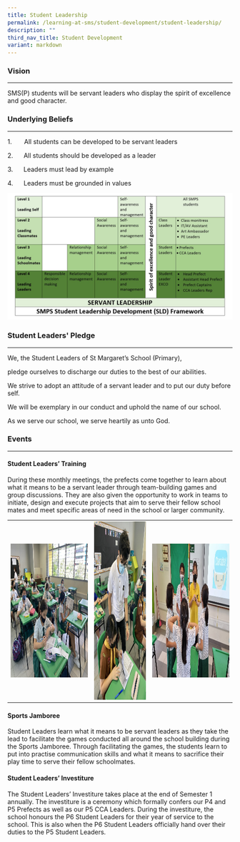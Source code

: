 ```yaml
---
title: Student Leadership
permalink: /learning-at-sms/student-development/student-leadership/
description: ""
third_nav_title: Student Development
variant: markdown
---
```

### Vision
__________________________________________________________


SMS(P) students will be servant leaders who display the spirit of excellence and good character.

  

### Underlying Beliefs
__________________________________________________________


1.&nbsp;&nbsp;&nbsp;&nbsp;&nbsp;&nbsp;&nbsp;All students can be developed to be servant leaders  

2.&nbsp;&nbsp;&nbsp;&nbsp;&nbsp;&nbsp;All students should be developed as a leader

3.&nbsp;&nbsp;&nbsp;&nbsp;&nbsp;&nbsp;Leaders must lead by example

4.&nbsp;&nbsp;&nbsp;&nbsp;&nbsp;&nbsp;Leaders must be grounded in values

![Servant Leadership.jpg](/images/Servant%20Leadership.jpg)  


### Student Leaders' Pledge
__________________________________________________________



We, the Student Leaders of St Margaret’s School (Primary),

pledge ourselves to discharge our duties to the best of our abilities.

We strive to adopt an attitude of a servant leader and to put our duty before self.

We will be exemplary in our conduct&nbsp;and uphold the name of our school.

As we serve our school, we serve heartily as unto God.&nbsp;&nbsp;

  

### Events
__________________________________________________________


#### Student Leaders’ Training

During these monthly meetings, the prefects come together to learn about what it means to be a servant leader through team-building games and group discussions. They are also given the opportunity to work in teams to initiate, design and execute projects that aim to serve their fellow school mates and meet specific areas of need in the school or larger community.  

<table>
<tbody><tr>
		<td><img alt="childday01" src="/images/Student%20Development/stdleaderstraining1.jpg" style="width:450px;height:300px;"><b></b></td>
		<td><img alt="childday02" src="/images/Student%20Development/stdleaderstraining2.jpg" style="width:300px;height:400px;"><b></b></td>
	<td><img alt="childday02" src="/images/Student%20Development/stdleaderstraining3.jpeg" style="width:450px;height:300px;"><b></b></td>
</tr></tbody></table>

#### Sports Jamboree

Student Leaders learn what it means to be servant leaders as they take the lead to facilitate the games conducted all around the school building during the Sports Jamboree. Through facilitating the games, the students learn to put into practise communication skills and what it means to sacrifice their play time to serve their fellow schoolmates.

#### Student Leaders’ Investiture

The Student Leaders’ Investiture takes place at the end of Semester 1 annually. The investiture is a ceremony which formally confers our P4 and P5 Prefects as well as our P5 CCA Leaders. During the investiture, the school honours the P6 Student Leaders for their year of service to the school. This is also when the P6 Student Leaders officially hand over their duties to the P5 Student Leaders.
